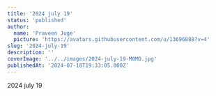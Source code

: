 ```yaml
---
title: '2024 july 19'
status: 'published'
author:
  name: 'Praveen Juge'
  picture: 'https://avatars.githubusercontent.com/u/13696888?v=4'
slug: '2024-july-19'
description: ''
coverImage: '../../images/2024-july-19-M0MD.jpg'
publishedAt: '2024-07-18T19:33:05.000Z'
---
```


2024 july 19